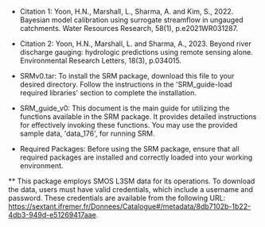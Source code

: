 * Citation 1: Yoon, H.N., Marshall, L., Sharma, A. and Kim, S., 2022. Bayesian model calibration using surrogate streamflow in ungauged catchments. Water Resources Research, 58(1), p.e2021WR031287.
* Citation 2: Yoon, H.N., Marshall, L. and Sharma, A., 2023. Beyond river discharge gauging: hydrologic predictions using remote sensing alone. Environmental Research Letters, 18(3), p.034015.

* SRMv0.tar: To install the SRM package, download this file to your desired directory. Follow the instructions in the 'SRM_guide-load required libraries' section to complete the installation.
* SRM_guide_v0: This document is the main guide for utilizing the functions available in the SRM package. It provides detailed instructions for effectively invoking these functions. You may use the provided sample data, 'data_176', for running SRM.
* Required Packages: Before using the SRM package, ensure that all required packages are installed and correctly loaded into your working environment.

** This package employs SMOS L3SM data for its operations. To download the data, users must have valid credentials, which include a username and password. These credentials are available from the following URL: https://sextant.ifremer.fr/Donnees/Catalogue#/metadata/8db7102b-1b22-4db3-949d-e51269417aae.
